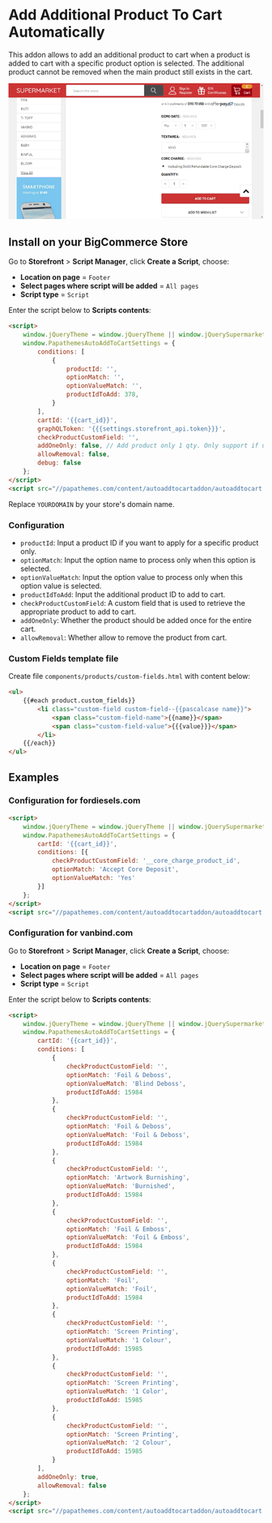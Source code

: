 # Add Additional Product To Cart Automatically

This addon allows to add an additional product to cart when a product is added to cart with a specific product option is selected. The additional product cannot be removed when the main product still exists in the cart.

![auto-add-product-to-cart-demo](img/auto-add-product-to-cart-demo.gif)



## Install on your BigCommerce Store


Go to **Storefront** > **Script Manager**, click **Create a Script**, choose:

- **Location on page** = `Footer`
- **Select pages where script will be added** = `All pages`
- **Script type** = `Script`

Enter the script below to **Scripts contents**: 

```html
<script>
    window.jQueryTheme = window.jQueryTheme || window.jQuerySupermarket || window.jQuery;
    window.PapathemesAutoAddToCartSettings = {
        conditions: [
            {
                productId: '',
                optionMatch: '',
                optionValueMatch: '',
                productIdToAdd: 378,
            }
        ],
        cartId: '{{cart_id}}',
        graphQLToken: '{{{settings.storefront_api.token}}}',
        checkProductCustomField: '',
        addOneOnly: false, // Add product only 1 qty. Only support if using GraphQL.
        allowRemoval: false,
        debug: false
    };
</script>
<script src="//papathemes.com/content/autoaddtocartaddon/autoaddtocart.YOURDOMAIN.js" async></script>
```

Replace `YOURDOMAIN` by your store's domain name.


### Configuration

- `productId`: Input a product ID if you want to apply for a specific product only.
- `optionMatch`: Input the option name to process only when this option is selected.
- `optionValueMatch`: Input the option value to process only when this option value is selected.
- `productIdToAdd`: Input the additional product ID to add to cart.
- `checkProductCustomField`: A custom field that is used to retrieve the appropriate product to add to cart.
- `addOneOnly`: Whether the product should be added once for the entire cart.
- `allowRemoval`: Whether allow to remove the product from cart.

### Custom Fields template file

Create file `components/products/custom-fields.html` with content below:

```html
<ul>
    {{#each product.custom_fields}}
        <li class="custom-field custom-field--{{pascalcase name}}">
            <span class="custom-field-name">{{name}}</span>
            <span class="custom-field-value">{{{value}}}</span>
        </li>
    {{/each}}
</ul>
```

## Examples

### Configuration for fordiesels.com

```html
<script>
    window.jQueryTheme = window.jQueryTheme || window.jQuerySupermarket || window.jQuery;
    window.PapathemesAutoAddToCartSettings = {
        cartId: '{{cart_id}}',
        conditions: [{
            checkProductCustomField: '__core_charge_product_id',
            optionMatch: 'Accept Core Deposit',
            optionValueMatch: 'Yes'
        }]
    };
</script>
<script src="//papathemes.com/content/autoaddtocartaddon/autoaddtocart.fordiesels.com.js" async></script>
```

### Configuration for vanbind.com

Go to **Storefront** > **Script Manager**, click **Create a Script**, choose:

- **Location on page** = `Footer`
- **Select pages where script will be added** = `All pages`
- **Script type** = `Script`

Enter the script below to **Scripts contents**: 

```html
<script>
    window.jQueryTheme = window.jQueryTheme || window.jQuerySupermarket || window.jQuery;
    window.PapathemesAutoAddToCartSettings = {
        cartId: '{{cart_id}}',
        conditions: [
            {
                checkProductCustomField: '',
                optionMatch: 'Foil & Deboss',
                optionValueMatch: 'Blind Deboss',
                productIdToAdd: 15984
            },
            {
                checkProductCustomField: '',
                optionMatch: 'Foil & Deboss',
                optionValueMatch: 'Foil & Deboss',
                productIdToAdd: 15984
            },
            {
                checkProductCustomField: '',
                optionMatch: 'Artwork Burnishing',
                optionValueMatch: 'Burnished',
                productIdToAdd: 15984
            },
            {
                checkProductCustomField: '',
                optionMatch: 'Foil & Emboss',
                optionValueMatch: 'Foil & Emboss',
                productIdToAdd: 15984
            },
            {
                checkProductCustomField: '',
                optionMatch: 'Foil',
                optionValueMatch: 'Foil',
                productIdToAdd: 15984
            },
            {
                checkProductCustomField: '',
                optionMatch: 'Screen Printing',
                optionValueMatch: '1 Colour',
                productIdToAdd: 15985
            },
            {
                checkProductCustomField: '',
                optionMatch: 'Screen Printing',
                optionValueMatch: '1 Color',
                productIdToAdd: 15985
            },
            {
                checkProductCustomField: '',
                optionMatch: 'Screen Printing',
                optionValueMatch: '2 Colour',
                productIdToAdd: 15985
            }
        ],
        addOneOnly: true,
        allowRemoval: false
    };
</script>
<script src="//papathemes.com/content/autoaddtocartaddon/autoaddtocart.vanbind.com.js" async defer></script>
```
